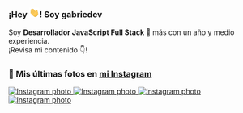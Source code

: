 <h3>¡Hey <img src="https://raw.githubusercontent.com/ABSphreak/ABSphreak/master/gifs/Hi.gif" width="20px" decondig="async">! Soy gabriedev</h3>

<p>Soy <strong>Desarrollador JavaScript Full Stack 🚀</strong> más con un año y medio experiencia.<br />¡Revisa mi contenido 👇!</p>

### 📸 Mis últimas fotos en [mi Instagram](https://instagram.com/gabrie.dev)


<a href='https://instagram.com/p/CtruQitPJU1' target='_blank'>
  <img width='20%' src='https://instagram.fkiv8-1.fna.fbcdn.net/v/t51.2885-15/354557634_595647665883083_2498794285121939883_n.jpg?stp=dst-jpg_e15_fr_s1080x1080&_nc_ht=instagram.fkiv8-1.fna.fbcdn.net&_nc_cat=111&_nc_ohc=hVqCDUGpslwAX8rXMok&edm=APU89FABAAAA&ccb=7-5&oh=00_AfCjiNY1tal2787vj7BaLyer6I9FFqESJIuhfPXM2yO-KA&oe=64B0D963&_nc_sid=bc0c2c' alt='Instagram photo' />
</a>
<a href='https://instagram.com/p/CtrtZEhvfjK' target='_blank'>
  <img width='20%' src='https://instagram.fkiv8-1.fna.fbcdn.net/v/t51.2885-15/354566352_1280061536273536_3184760590463359796_n.jpg?stp=dst-jpg_e15&_nc_ht=instagram.fkiv8-1.fna.fbcdn.net&_nc_cat=104&_nc_ohc=GVWhl4-CDBsAX9uk1DR&edm=APU89FABAAAA&ccb=7-5&oh=00_AfCsJgKTQwG9ZxQg-mNpo-kWvkupUhWGLWta7hIzdOOl9A&oe=64B03E5C&_nc_sid=bc0c2c' alt='Instagram photo' />
</a>
<a href='https://instagram.com/p/CtDUXiGIwfW' target='_blank'>
  <img width='20%' src='https://instagram.fkiv8-1.fna.fbcdn.net/v/t51.2885-15/350888316_2281662725376540_4082540287140756007_n.jpg?stp=dst-jpg_e15&_nc_ht=instagram.fkiv8-1.fna.fbcdn.net&_nc_cat=100&_nc_ohc=cA5jybRCOSwAX_-cSLK&edm=APU89FABAAAA&ccb=7-5&oh=00_AfBesuMRPZXkNSuHtPKK5HhR2DqSQTex5Qq4_uMxkp7MwA&oe=64B0FE98&_nc_sid=bc0c2c' alt='Instagram photo' />
</a>
<a href='https://instagram.com/p/CoTfm_INWyt' target='_blank'>
  <img width='20%' src='https://instagram.fkiv8-1.fna.fbcdn.net/v/t51.2885-15/321050480_935030397667260_4356312353538439528_n.jpg?stp=dst-jpg_e15&_nc_ht=instagram.fkiv8-1.fna.fbcdn.net&_nc_cat=100&_nc_ohc=rgt1acq5YfIAX_t7Zsi&edm=APU89FABAAAA&ccb=7-5&oh=00_AfC5Jzbyikl2nIyxXJoV2j9s6kpHMgA8aQAsbBjH56GhOw&oe=64B0C0D7&_nc_sid=bc0c2c' alt='Instagram photo' />
</a>
